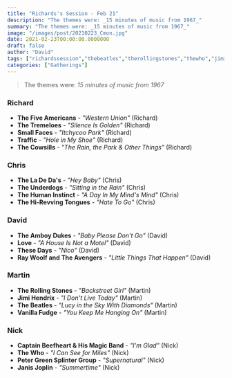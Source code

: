 ```yaml
---
title: "Richards's Session - Feb 21"
description: "The themes were: _15 minutes of music from 1967_"
summary: "The themes were: _15 minutes of music from 1967_"
image: "/images/post/20210223_Cmon.jpg"
date: 2021-02-23T00:00:00.0000000
draft: false
author: "David"
tags: ["richardssession","thebeatles","therollingstones","thewho","jimihendrix","love","traffic","smallfaces","theladedas","janisjoplin","petergreensplintergroup","thesedays","thecowsills","thetremeloes","theunderdogs","vanillafudge","theamboydukes","thefiveamericans","thehumaninstinct","thehi-revvingtongues","raywoolfandtheavengers","captainbeefheartandhismagicband"]
categories: ["Gatherings"]
---
```

> The themes were: _15 minutes of music from 1967_
### Richard
- **The Five Americans** - _"Western Union"_ (Richard)
- **The Tremeloes** - _"Silence Is Golden"_ (Richard)
- **Small Faces** - _"Itchycoo Park"_ (Richard)
- **Traffic** - _"Hole in My Shoe"_ (Richard)
- **The Cowsills** - _"The Rain, the Park & Other Things"_ (Richard)
### Chris
- **The La De Da's** - _"Hey Baby"_ (Chris)
- **The Underdogs** - _"Sitting in the Rain"_ (Chris)
- **The Human Instinct** - _"A Day In My Mind's Mind"_ (Chris)
- **The Hi-Revving Tongues** - _"Hate To Go"_ (Chris)
### David
- **The Amboy Dukes** - _"Baby Please Don't Go"_ (David)
- **Love** - _"A House Is Not a Motel"_ (David)
- **These Days** - _"Nico"_ (David)
- **Ray Woolf and The Avengers** - _"Little Things That Happen"_ (David)
### Martin
- **The Rolling Stones** - _"Backstreet Girl"_ (Martin)
- **Jimi Hendrix** - _"I Don't Live Today"_ (Martin)
- **The Beatles** - _"Lucy in the Sky With Diamonds"_ (Martin)
- **Vanilla Fudge** - _"You Keep Me Hanging On"_ (Martin)
### Nick
- **Captain Beefheart & His Magic Band** - _"I'm Glad"_ (Nick)
- **The Who** - _"I Can See for Miles"_ (Nick)
- **Peter Green Splinter Group** - _"Supernatural"_ (Nick)
- **Janis Joplin** - _"Summertime"_ (Nick)